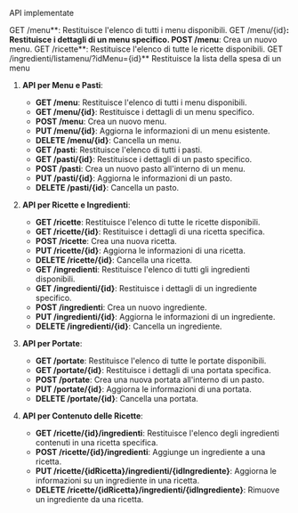 API implementate

GET /menu**: Restituisce l'elenco di tutti i menu disponibili.
GET /menu/{id}**: Restituisce i dettagli di un menu specifico.
POST /menu**: Crea un nuovo menu.
GET /ricette**: Restituisce l'elenco di tutte le ricette disponibili.
GET /ingredienti/listamenu/?idMenu={id}** Restituisce la lista della spesa di un menu


1. **API per Menu e Pasti**:
    - **GET /menu**: Restituisce l'elenco di tutti i menu disponibili.
    - **GET /menu/{id}**: Restituisce i dettagli di un menu specifico.
    - **POST /menu**: Crea un nuovo menu.
    - **PUT /menu/{id}**: Aggiorna le informazioni di un menu esistente.
    - **DELETE /menu/{id}**: Cancella un menu.
    - **GET /pasti**: Restituisce l'elenco di tutti i pasti.
    - **GET /pasti/{id}**: Restituisce i dettagli di un pasto specifico.
    - **POST /pasti**: Crea un nuovo pasto all'interno di un menu.
    - **PUT /pasti/{id}**: Aggiorna le informazioni di un pasto.
    - **DELETE /pasti/{id}**: Cancella un pasto.

2. **API per Ricette e Ingredienti**:
    - **GET /ricette**: Restituisce l'elenco di tutte le ricette disponibili.
    - **GET /ricette/{id}**: Restituisce i dettagli di una ricetta specifica.
    - **POST /ricette**: Crea una nuova ricetta.
    - **PUT /ricette/{id}**: Aggiorna le informazioni di una ricetta.
    - **DELETE /ricette/{id}**: Cancella una ricetta.
    - **GET /ingredienti**: Restituisce l'elenco di tutti gli ingredienti disponibili.
    - **GET /ingredienti/{id}**: Restituisce i dettagli di un ingrediente specifico.
    - **POST /ingredienti**: Crea un nuovo ingrediente.
    - **PUT /ingredienti/{id}**: Aggiorna le informazioni di un ingrediente.
    - **DELETE /ingredienti/{id}**: Cancella un ingrediente.

3. **API per Portate**:
    - **GET /portate**: Restituisce l'elenco di tutte le portate disponibili.
    - **GET /portate/{id}**: Restituisce i dettagli di una portata specifica.
    - **POST /portate**: Crea una nuova portata all'interno di un pasto.
    - **PUT /portate/{id}**: Aggiorna le informazioni di una portata.
    - **DELETE /portate/{id}**: Cancella una portata.

4. **API per Contenuto delle Ricette**:
    - **GET /ricette/{id}/ingredienti**: Restituisce l'elenco degli ingredienti contenuti in una ricetta specifica.
    - **POST /ricette/{id}/ingredienti**: Aggiunge un ingrediente a una ricetta.
    - **PUT /ricette/{idRicetta}/ingredienti/{idIngrediente}**: Aggiorna le informazioni su un ingrediente in una ricetta.
    - **DELETE /ricette/{idRicetta}/ingredienti/{idIngrediente}**: Rimuove un ingrediente da una ricetta.

